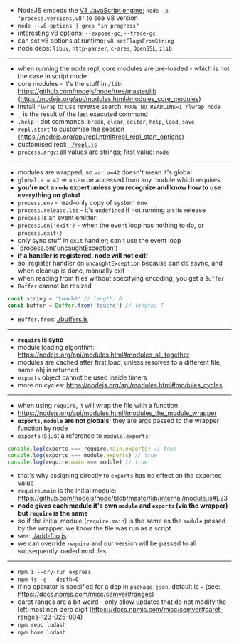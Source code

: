 - NodeJS embeds the [V8 JavaScript engine](https://v8.dev/); `node -p 'process.versions.v8'` to see V8 version
- `node --v8-options | grep "in progress"`
- interesting v8 options: `--expose-gc`, `--trace-gc`
- can set v8 options at runtime: `v8.setFlagsFromString`
- node deps: `libuv`, `http-parser`, `c-ares`, `OpenSSL`, `zlib`

---

- when running the node repl, core modules are pre-loaded - which is not the case in script mode
- core modules - it's the stuff in `/lib`: https://github.com/nodejs/node/tree/master/lib (https://nodejs.org/api/modules.html#modules_core_modules)
- install `rlwrap` to use reverse search: `NODE_NO_READLINE=1 rlwrap node`
- `_` is the result of the last executed command
- `.help` - dot commands: `break`, `clear`, `editor`, `help`, `load`, `save`
- `repl.start` to customise the session (https://nodejs.org/api/repl.html#repl_repl_start_options)
- customised repl: [`./repl.js`](./repl.js)
- `process.argv`: all values are strings; first value: `node`

---

- modules are wrapped, so `var a=42` doesn't mean it's global
- `global.a = 42` => `a` can be accessed from any module which requires
- **you're not a `node` expert unless you recognize and know how to use everything on `global`**
- `process.env` - read-only copy of system env
- `process.release.lts` - it's `undefined` if not running an lts release
- `process` is an event emitter:
- `process.on('exit')` - when the event loop has nothing to do, or `process.exit()`
- only sync stuff in `exit` handler; can't use the event loop
- `process.on('uncaughtException')
- **if a handler is registered, node will not exit!**
- so: register handler on `uncaughtException` because can do async, and when cleanup is done, manually exit
- when reading from files without specifying encoding, you get a `Buffer`
- `Buffer` cannot be resized
```js
const string = 'touché' // length: 6
const buffer = Buffer.from('touché') // length: 7
```
- `Buffer.from`: [./buffers.js](./buffers.js)

---

- **`require` is sync**
- module loading algorithm: https://nodejs.org/api/modules.html#modules_all_together
- modules are cached after first load; unless resolves to a different file, same obj is returned
- `exports` object cannot be used inside timers
- more on cycles: https://nodejs.org/api/modules.html#modules_cycles

---

- when using `require`, it will wrap the file with a function
- https://nodejs.org/api/modules.html#modules_the_module_wrapper
- **`exports`, `module` are not globals**; they are args passed to the wrapper function by node
- `exports` is just a reference to `module.exports`:
```js
console.log(exports === require.main.exports) // true
console.log(exports === module.exports) // true
console.log(require.main === module) // true
```
- that's why assigning directly to `exports` has no effect on the exported value
- `require.main` is the initial module: https://github.com/nodejs/node/blob/master/lib/internal/module.js#L23
- **node gives each module it's own `module` and `exports` (via the wrapper) but `require` is the same**
- so if the initial module (`require.main`) is the same as the `module` passed by the wrapper, we know the file was run as a script
- see: [./add-foo.js](./add-foo.js)
- we can override `require` and our version will be passed to all subsequently loaded modules

---

- `npm i --dry-run express`
- `npm ls -g --depth=0`
- if no operator is specified for a dep in `package.json`, default is `=` (see: https://docs.npmjs.com/misc/semver#ranges)
- caret ranges are a bit weird - only allow updates that do not modify the left-most non-zero digit (https://docs.npmjs.com/misc/semver#caret-ranges-123-025-004)
- `npm repo lodash`
- `npm home lodash`
